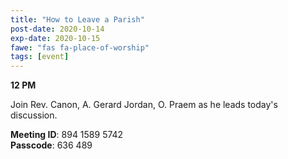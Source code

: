 ```yaml
---
title: "How to Leave a Parish"
post-date: 2020-10-14
exp-date: 2020-10-15
fawe: "fas fa-place-of-worship"
tags: [event]
---
```

**12 PM**

Join Rev. Canon, A. Gerard Jordan, O. Praem as he leads today's discussion.

<p class="text-danger"><b>Meeting ID</b>: 894 1589 5742
<br>
<b>Passcode</b>: 636 489
</p>